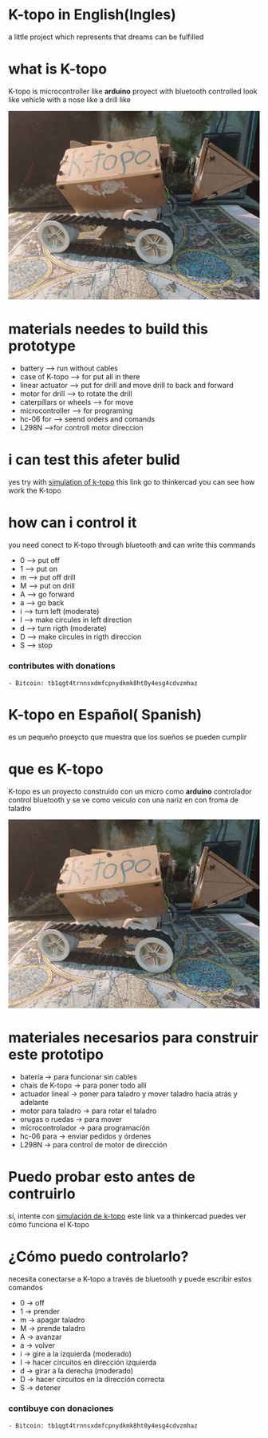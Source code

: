 # K-topo in English(Ingles)
a little project which represents that dreams can be fulfilled

# what is K-topo

K-topo is microcontroller like **arduino**  proyect with  bluetooth controlled  look like vehicle with a nose like a drill like 

![ktopoimg ](https://github.com/jero98772/K-topo/blob/master/mini_K-Topo.jpg)

# materials needes to build this prototype

  * battery --> run without cables
  * case of K-topo --> for put all in there
  * linear actuator --> put for drill and move drill  to back and forward 
  * motor for drill --> to rotate the drill
  * caterpillars or wheels --> for move
  * microcontroller --> for programing
  * hc-06 for --> seend orders and comands 
  * L298N  -->for controll motor direccion
  
# i can test this afeter bulid 
yes try with [simulation of k-topo](https://www.tinkercad.com/things/5j4cR9FPQU4) this link go to thinkercad you can see how work the K-topo

# how can i control it

you need conect to K-topo through bluetooth and can write this commands
* 0 --> put off
* 1 --> put on
* m --> put off drill
* M --> put on drill
* A --> go forward
* a --> go back
* i --> turn left (moderate)
* I --> make circules in left direction
* d --> turn rigth (moderate)
* D --> make circules in rigth direccion
* S --> stop
### contributes with donations
	
	- Bitcoin: tb1qgt4trnnsxdmfcpnydkmk8ht0y4esg4cdvzmhaz
# K-topo en Español( Spanish)
es un pequeño proeycto que muestra que los sueños se pueden cumplir

# que es K-topo

K-topo es un proyecto construido con un micro como **arduino** controlador control bluetooth y se ve como veiculo con una nariz en con froma de taladro 

![ktopoimg ](https://github.com/jero98772/K-topo/blob/master/mini_K-Topo.jpg)

# materiales necesarios para construir este prototipo

* batería -> para funcionar sin cables
* chais de K-topo -> para poner todo allí
* actuador lineal -> poner para taladro y mover taladro hacia atrás y adelante
* motor para taladro -> para rotar el taladro
* orugas o ruedas -> para mover
* microcontrolador -> para programación
* hc-06 para -> enviar pedidos y órdenes
* L298N -> para control de motor de dirección

# Puedo probar esto  antes de contruirlo
sí, intente con [simulación de k-topo](https://www.tinkercad.com/things/5j4cR9FPQU4) este link va a thinkercad puedes ver cómo funciona el K-topo

# ¿Cómo puedo controlarlo?

necesita conectarse a K-topo a través de bluetooth y puede escribir estos comandos
* 0 -> off
* 1 -> prender
* m -> apagar taladro
* M -> prende taladro
* A -> avanzar
* a -> volver
* i -> gire a la izquierda (moderado)
* I -> hacer circuitos en dirección izquierda
* d -> girar a la derecha (moderado)
* D -> hacer circuitos en la dirección correcta
* S -> detener

### contibuye con donaciones 
	
	- Bitcoin: tb1qgt4trnnsxdmfcpnydkmk8ht0y4esg4cdvzmhaz
